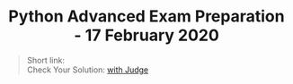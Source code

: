 <h1 align="center">Python Advanced Exam Preparation - 17 February 2020</h1>

<blockquote>
    Short link: 
    <br>
    Check Your Solution: <a href="https://judge.softuni.bg/Contests/Practice/Index/2004#0">with Judge</a>
</blockquote>
